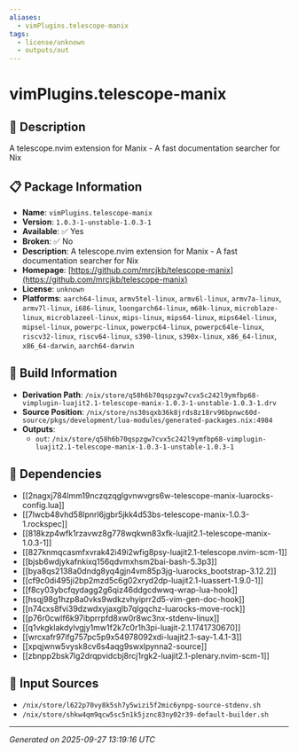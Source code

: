```yaml
---
aliases:
  - vimPlugins.telescope-manix
tags:
  - license/unknown
  - outputs/out
---
```


# vimPlugins.telescope-manix

## 📝 Description

A telescope.nvim extension for Manix - A fast documentation searcher for Nix

## 📋 Package Information

- **Name**: `vimPlugins.telescope-manix`
- **Version**: `1.0.3-1-unstable-1.0.3-1`
- **Available**: ✅ Yes
- **Broken**: ✅ No
- **Description**: A telescope.nvim extension for Manix - A fast documentation searcher for Nix
- **Homepage**: [https://github.com/mrcjkb/telescope-manix](https://github.com/mrcjkb/telescope-manix)
- **License**: `unknown`
- **Platforms**: `aarch64-linux`, `armv5tel-linux`, `armv6l-linux`, `armv7a-linux`, `armv7l-linux`, `i686-linux`, `loongarch64-linux`, `m68k-linux`, `microblaze-linux`, `microblazeel-linux`, `mips-linux`, `mips64-linux`, `mips64el-linux`, `mipsel-linux`, `powerpc-linux`, `powerpc64-linux`, `powerpc64le-linux`, `riscv32-linux`, `riscv64-linux`, `s390-linux`, `s390x-linux`, `x86_64-linux`, `x86_64-darwin`, `aarch64-darwin`

## 🔧 Build Information

- **Derivation Path**: `/nix/store/q58h6b70qspzgw7cvx5c242l9ymfbp68-vimplugin-luajit2.1-telescope-manix-1.0.3-1-unstable-1.0.3-1.drv`
- **Source Position**: `/nix/store/ns30sqxb36k8jrds8z18rv96bpnwc60d-source/pkgs/development/lua-modules/generated-packages.nix:4984`
- **Outputs**:
  - `out`:  `/nix/store/q58h6b70qspzgw7cvx5c242l9ymfbp68-vimplugin-luajit2.1-telescope-manix-1.0.3-1-unstable-1.0.3-1`

## 🔗 Dependencies

- [[2nagxj784lmm19nczqzqglgvnwvgrs6w-telescope-manix-luarocks-config.lua]]
- [[7lwcb48vhd58lpnrl6jgbr5jkk4d53bs-telescope-manix-1.0.3-1.rockspec]]
- [[818kzp4wfk1rzavwz8g778wqkwn83xfk-luajit2.1-telescope-manix-1.0.3-1]]
- [[827knmqcasmfxvrak42i49i2wfig8psy-luajit2.1-telescope.nvim-scm-1]]
- [[bjsb6wdjykafnkixq156qdvmxhsm2bai-bash-5.3p3]]
- [[bya8qs2138a0dndg8yq4gjn4vm85p3jg-luarocks_bootstrap-3.12.2]]
- [[cf9c0di495ji2bp2mzd5c6g02xryd2dp-luajit2.1-luassert-1.9.0-1]]
- [[f8cy03ybcfqydagg2g6qiz46ddgcdwwq-wrap-lua-hook]]
- [[hsqj98g1hzp8a0vks9wdkzvhyiprr2d5-vim-gen-doc-hook]]
- [[n74cxs8fvi39dzwdxyjaxglb7qlgqchz-luarocks-move-rock]]
- [[p76r0cwlf6k97ibprrpfd8xw0r8wc3nx-stdenv-linux]]
- [[q1vkgklakdylvgjy1mw1f2k7c0r1h3pi-luajit-2.1.1741730670]]
- [[wrcxafr97ifg757pc5p9x54978092xdi-luajit2.1-say-1.4.1-3]]
- [[xpqjwnw5vysk8cv6s4aqg9swxlpynna2-source]]
- [[zbnpp2bsk7lg2drqpvidcbj8rcj1rgk2-luajit2.1-plenary.nvim-scm-1]]

## 📁 Input Sources

- `/nix/store/l622p70vy8k5sh7y5wizi5f2mic6ynpg-source-stdenv.sh`
- `/nix/store/shkw4qm9qcw5sc5n1k5jznc83ny02r39-default-builder.sh`

---
*Generated on 2025-09-27 13:19:16 UTC*
